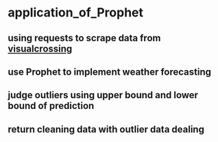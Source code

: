 # application_of_Prophet
## using requests to scrape data from [visualcrossing](https://www.visualcrossing.com/)
## use Prophet to implement weather forecasting
## judge outliers using upper bound and lower bound of prediction
## return cleaning data with outlier data dealing
